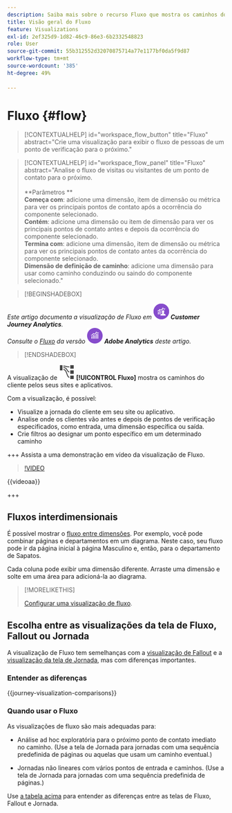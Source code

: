 ```yaml
---
description: Saiba mais sobre o recurso Fluxo que mostra os caminhos do cliente pelos seus sites e aplicativos.
title: Visão geral do Fluxo
feature: Visualizations
exl-id: 2ef325d9-1d82-46c9-86e3-6b2332548823
role: User
source-git-commit: 55b312552d32070875714a77e1177bf0da5f9d87
workflow-type: tm+mt
source-wordcount: '385'
ht-degree: 49%

---
```


# Fluxo {#flow}

<!-- markdownlint-disable MD034 -->

>[!CONTEXTUALHELP]
>id="workspace_flow_button"
>title="Fluxo"
>abstract="Crie uma visualização para exibir o fluxo de pessoas de um ponto de verificação para o próximo."

>[!CONTEXTUALHELP]
>id="workspace_flow_panel"
>title="Fluxo"
>abstract="Analise o fluxo de visitas ou visitantes de um ponto de contato para o próximo.<br/><br/>**Parâmetros **<br/>**Começa com**: adicione uma dimensão, item de dimensão ou métrica para ver os principais pontos de contato após a ocorrência do componente selecionado.<br/>**Contém**: adicione uma dimensão ou item de dimensão para ver os principais pontos de contato antes e depois da ocorrência do componente selecionado.<br/>**Termina com**: adicione uma dimensão, item de dimensão ou métrica para ver os principais pontos de contato antes da ocorrência do componente selecionado.<br/>**Dimensão de definição de caminho**: adicione uma dimensão para usar como caminho conduzindo ou saindo do componente selecionado."

<!-- markdownlint-enable MD034 -->


>[!BEGINSHADEBOX]

_Este artigo documenta a visualização de Fluxo em_ ![CustomerJourneyAnalytics](/help/assets/icons/CustomerJourneyAnalytics.svg) _**Customer Journey Analytics**._<br/>_Consulte o [Fluxo](https://experienceleague.adobe.com/en/docs/analytics/analyze/analysis-workspace/visualizations/flow/flow) da versão_ ![AdobeAnalytics](/help/assets/icons/AdobeAnalytics.svg) _**Adobe Analytics** deste artigo._

>[!ENDSHADEBOX]


A visualização de ![GraphPathing](/help/assets/icons/GraphPathing.svg) **[!UICONTROL Fluxo]** mostra os caminhos do cliente pelos seus sites e aplicativos.

Com a visualização, é possível:

* Visualize a jornada do cliente em seu site ou aplicativo.
* Analise onde os clientes vão antes e depois de pontos de verificação especificados, como entrada, uma dimensão específica ou saída.
* Crie filtros ao designar um ponto específico em um determinado caminho

+++ Assista a uma demonstração em vídeo da visualização de Fluxo.

>[!VIDEO](https://video.tv.adobe.com/v/346063/?quality=12)

{{videoaa}}

+++

## Fluxos interdimensionais

É possível mostrar o [fluxo entre dimensões](/help/analysis-workspace/visualizations/c-flow/multi-dimensional-flow.md). Por exemplo, você pode combinar páginas e departamentos em um diagrama. Neste caso, seu fluxo pode ir da página inicial à página Masculino e, então, para o departamento de Sapatos.

Cada coluna pode exibir uma dimensão diferente. Arraste uma dimensão e solte em uma área para adicioná-la ao diagrama.

>[!MORELIKETHIS]
>
>[Configurar uma visualização de fluxo](/help/analysis-workspace/visualizations/c-flow/create-flow.md).
>

## Escolha entre as visualizações da tela de Fluxo, Fallout ou Jornada

A visualização de Fluxo tem semelhanças com a [visualização de Fallout](/help/analysis-workspace/visualizations/fallout/fallout-flow.md) e a [visualização da tela de Jornada](/help/analysis-workspace/visualizations/journey-canvas/journey-canvas.md), mas com diferenças importantes.

### Entender as diferenças

<!-- Information in this snippet is shared between Journey canvas, Fallout, and Flow visualization docs -->

{{journey-visualization-comparisons}}

### Quando usar o Fluxo

As visualizações de fluxo são mais adequadas para:

* Análise ad hoc exploratória para o próximo ponto de contato imediato no caminho. (Use a tela de Jornada para jornadas com uma sequência predefinida de páginas ou aquelas que usam um caminho eventual.)

* Jornadas não lineares com vários pontos de entrada e caminhos. (Use a tela de Jornada para jornadas com uma sequência predefinida de páginas.)

Use [a tabela acima](#understand-the-differences) para entender as diferenças entre as telas de Fluxo, Fallout e Jornada.
